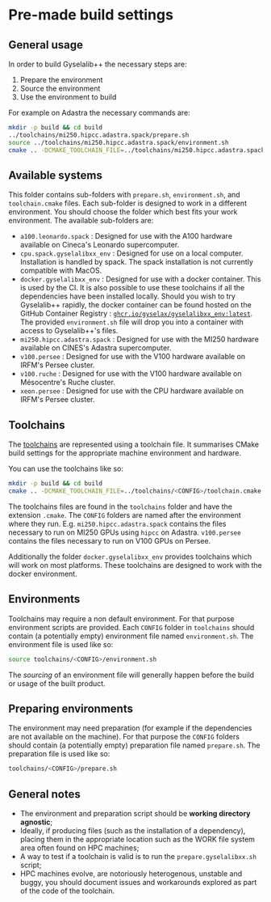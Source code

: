 # Pre-made build settings

## General usage

In order to build Gyselalib++ the necessary steps are:

1. Prepare the environment
2. Source the environment
3. Use the environment to build

For example on Adastra the necessary commands are:

```sh
mkdir -p build && cd build
../toolchains/mi250.hipcc.adastra.spack/prepare.sh
source ../toolchains/mi250.hipcc.adastra.spack/environment.sh
cmake .. -DCMAKE_TOOLCHAIN_FILE=../toolchains/mi250.hipcc.adastra.spack/toolchain.cmake
```

## Available systems

This folder contains sub-folders with `prepare.sh`, `environment.sh`, and `toolchain.cmake` files. Each sub-folder is designed to work in a different environment. You should choose the folder which best fits your work environment. The available sub-folders are:

- `a100.leonardo.spack` : Designed for use with the A100 hardware available on Cineca's Leonardo supercomputer.
- `cpu.spack.gyselalibxx_env` : Designed for use on a local computer. Installation is handled by spack. The spack installation is not currently compatible with MacOS.
- `docker.gyselalibxx_env` : Designed for use with a docker container. This is used by the CI. It is also possible to use these toolchains if all the dependencies have been installed locally.
    Should you wish to try Gyselalib++ rapidly, the docker container can be found hosted on the GitHub Container Registry : [`ghcr.io/gyselax/gyselalibxx_env:latest`](https://github.com/gyselax/gyselalibxx/pkgs/container/gyselalibxx_env). The provided `environment.sh` file will drop you into a container with access to Gyselalib++'s files.
- `mi250.hipcc.adastra.spack` : Designed for use with the MI250 hardware available on CINES's Adastra supercomputer.
- `v100.persee` : Designed for use with the V100 hardware available on IRFM's Persee cluster.
- `v100.ruche` : Designed for use with the V100 hardware available on Mésocentre's Ruche cluster.
- `xeon.persee` : Designed for use with the CPU hardware available on IRFM's Persee cluster.

## Toolchains

The [toolchains](https://en.wikipedia.org/wiki/Toolchain) are represented using a toolchain file. It summarises CMake build settings for the appropriate machine environment and hardware.

You can use the toolchains like so:

```sh
mkdir -p build && cd build
cmake .. -DCMAKE_TOOLCHAIN_FILE=../toolchains/<CONFIG>/toolchain.cmake
```

The toolchains files are found in the `toolchains` folder and have the extension `.cmake`. The `CONFIG` folders are named after the environment where they run. E.g. `mi250.hipcc.adastra.spack` contains the files necessary to run on MI250 GPUs using `hipcc` on Adastra. `v100.persee` contains the files necessary to run on V100 GPUs on Persee.

Additionally the folder `docker.gyselalibxx_env` provides toolchains which will work on most platforms. These toolchains are designed to work with the docker environment.

## Environments

Toolchains may require a non default environment. For that purpose environment scripts are provided. Each `CONFIG` folder in `toolchains` should contain (a potentially empty) environment file named `environment.sh`. The environment file is used like so:

```sh
source toolchains/<CONFIG>/environment.sh
```

The *sourcing* of an environment file will generally happen before the build or usage of the built product.

## Preparing environments

The environment may need preparation (for example if the dependencies are not available on the machine). For that purpose the `CONFIG` folders should contain (a potentially empty) preparation file named `prepare.sh`. The preparation file is used like so:

```sh
toolchains/<CONFIG>/prepare.sh
```

## General notes

- The environment and preparation script should be **working directory agnostic**;
- Ideally, if producing files (such as the installation of a dependency), placing them in the appropriate location such as the WORK file system area often found on HPC machines;
- A way to test if a toolchain is valid is to run the `prepare.gyselalibxx.sh` script;
- HPC machines evolve, are notoriously heterogenous, unstable and buggy, you should document issues and workarounds explored as part of the code of the toolchain.
